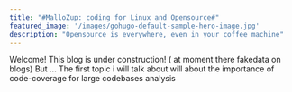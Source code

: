 ```yaml
---
title: "#MalloZup: coding for Linux and Opensource#"
featured_image: '/images/gohugo-default-sample-hero-image.jpg'
description: "Opensource is everywhere, even in your coffee machine"
---
```

Welcome! This blog is under construction! ( at moment there fakedata on blogs) But ...
The first topic i will talk about will about the importance of code-coverage for large codebases analysis

